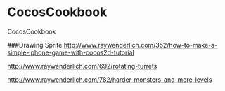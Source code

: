 CocosCookbook
=============

CocosCookbook

###Drawing Sprite
http://www.raywenderlich.com/352/how-to-make-a-simple-iphone-game-with-cocos2d-tutorial

http://www.raywenderlich.com/692/rotating-turrets

http://www.raywenderlich.com/782/harder-monsters-and-more-levels